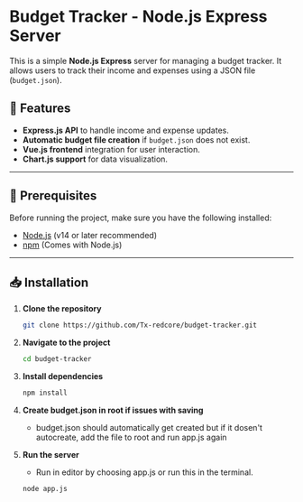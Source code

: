 # Budget Tracker - Node.js Express Server

This is a simple **Node.js Express** server for managing a budget tracker. It allows users to track their income and
expenses using a JSON file (`budget.json`).

## 🚀 Features

- **Express.js API** to handle income and expense updates.
- **Automatic budget file creation** if `budget.json` does not exist.
- **Vue.js frontend** integration for user interaction.
- **Chart.js support** for data visualization.

---

## 📌 Prerequisites

Before running the project, make sure you have the following installed:

- [Node.js](https://nodejs.org/) (v14 or later recommended)
- [npm](https://www.npmjs.com/) (Comes with Node.js)

---

## 📥 Installation

1. **Clone the repository**
   ```sh
   git clone https://github.com/Tx-redcore/budget-tracker.git

2. **Navigate to the project**
    ```sh
   cd budget-tracker

3. **Install dependencies**
    ```sh
   npm install

4. **Create budget.json in root if issues with saving**
    - budget.json should automatically get created but if it dosen't autocreate, add the file to root and run app.js
      again


5. **Run the server**
    - Run in editor by choosing app.js or run this in the terminal.
    ```sh
   node app.js
